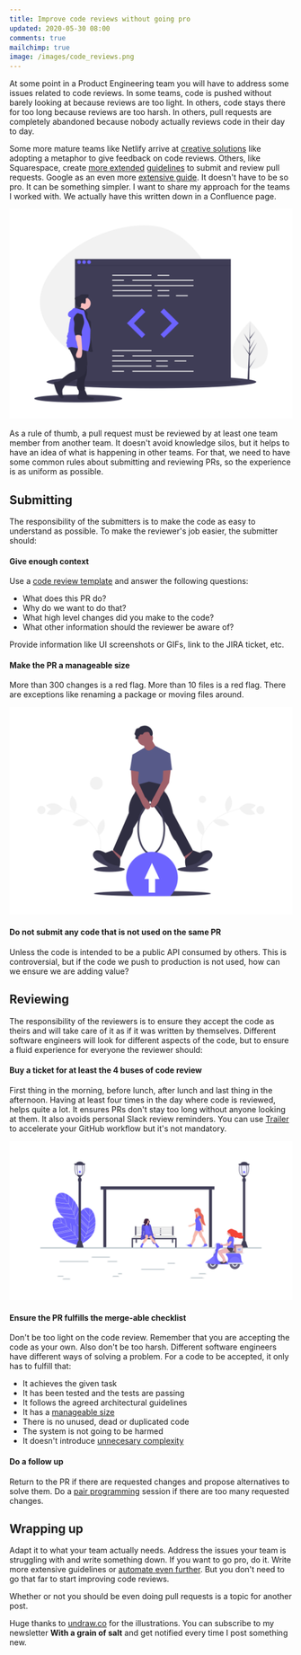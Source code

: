 ```yaml
---
title: Improve code reviews without going pro
updated: 2020-05-30 08:00
comments: true
mailchimp: true
image: /images/code_reviews.png
---
```


At some point in a Product Engineering team you will have to address some issues related to code reviews. In some teams, code is pushed without barely looking at because reviews are too light. In others, code stays there for too long because reviews are too harsh. In others, pull requests are completely abandoned because nobody actually reviews code in their day to day.

Some more mature teams like Netlify arrive at [creative solutions](https://www.netlify.com/blog/2020/03/05/feedback-ladders-how-we-encode-code-reviews-at-netlify/) like adopting a metaphor to give feedback on code reviews. Others, like Squarespace, create [more extended](https://engineering.squarespace.com/blog/2019/code-review-culture-part-2) [guidelines](https://engineering.squarespace.com/blog/2019/code-review-culture-part-1) to submit and review pull requests. Google as an even more [extensive guide](https://google.github.io/eng-practices/review/reviewer/standard.html). It doesn't have to be so pro. It can be something simpler. I want to share my approach for the teams I worked with. We actually have this written down in a Confluence page.

![](/images/code_reviews.png)

As a rule of thumb, a pull request must be reviewed by at least one team member from another team. It doesn't avoid knowledge silos, but it helps to have an idea of what is happening in other teams. For that, we need to have some common rules about submitting and reviewing PRs, so the experience is as uniform as possible.

## Submitting

The responsibility of the submitters is to make the code as easy to understand as possible. To make the reviewer's job easier, the submitter should:

#### Give enough context

Use a [code review template](https://help.github.com/en/github/building-a-strong-community/creating-a-pull-request-template-for-your-repository) and answer the following questions:

- What does this PR do?
- Why do we want to do that?
- What high level changes did you make to the code?
- What other information should the reviewer be aware of?

Provide information like UI screenshots or GIFs, link to the JIRA ticket, etc.

#### Make the PR a manageable size

More than 300 changes is a red flag. More than 10 files is a red flag. There are exceptions like renaming a package or moving files around.

![](/images/pull_requests.png)

#### Do not submit any code that is not used on the same PR

Unless the code is intended to be a public API consumed by others. This is controversial, but if the code we push to production is not used, how can we ensure we are adding value?

## Reviewing

The responsibility of the reviewers is to ensure they accept the code as theirs and will take care of it as if it was written by themselves. Different software engineers will look for different aspects of the code, but to ensure a fluid experience for everyone the reviewer should:

#### Buy a ticket for at least the 4 buses of code review

First thing in the morning, before lunch, after lunch and last thing in the afternoon. Having at least four times in the day where code is reviewed, helps quite a lot. It ensures PRs don't stay too long without anyone looking at them. It also avoids personal Slack review reminders. You can use [Trailer](http://ptsochantaris.github.io/trailer/) to accelerate your GitHub workflow but it's not mandatory.

![](/images/bus_stop.png)

#### Ensure the PR fulfills the merge-able checklist

Don't be too light on the code review. Remember that you are accepting the code as your own. Also don't be too harsh. Different software engineers have different ways of solving a problem. For a code to be accepted, it only has to fulfill that:

- It achieves the given task
- It has been tested and the tests are passing
- It follows the agreed architectural guidelines
- It has a [manageable size](https://geshan.com.np/blog/2019/12/how-to-get-your-pull-request-pr-merged-quickly/)
- There is no unused, dead or duplicated code
- The system is not going to be harmed
- It doesn't introduce [unnecesary complexity](https://youtu.be/kfffy12uQ7g)

#### Do a follow up

Return to the PR if there are requested changes and propose alternatives to solve them. Do a [pair programming](https://martinfowler.com/articles/on-pair-programming.html) session if there are too many requested changes.

## Wrapping up

Adapt it to what your team actually needs. Address the issues your team is struggling with and write something down. If you want to go pro, do it. Write more extensive guidelines or [automate even further](https://www.freecodecamp.org/news/how-to-automate-code-reviews-on-github-41be46250712/). But you don't need to go that far to start improving code reviews.

Whether or not you should be even doing pull requests is a topic for another post.

Huge thanks to [undraw.co](https://undraw.co) for the illustrations. You can subscribe to my newsletter **With a grain of salt** and get notified every time I post something new.
